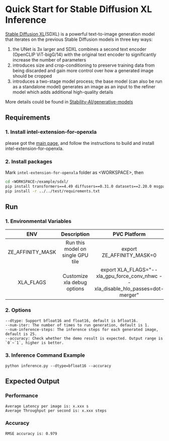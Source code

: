 # Quick Start for Stable Diffusion XL Inference

[Stable Diffusion XL](https://arxiv.org/abs/2307.01952)(SDXL) is a powerful text-to-image generation model that iterates on the previous Stable Diffusion models in three key ways:

1. the UNet is 3x larger and SDXL combines a second text encoder (OpenCLIP ViT-bigG/14) with the original text encoder to significantly increase the number of parameters
2. introduces size and crop-conditioning to preserve training data from being discarded and gain more control over how a generated image should be cropped
3. introduces a two-stage model process; the base model (can also be run as a standalone model) generates an image as an input to the refiner model which adds additional high-quality details

More details could be found in [Stability-AI/generative-models](https://github.com/Stability-AI/generative-models)

## Requirements

### 1. Install intel-extension-for-openxla

please got the [main page](https://github.com/intel/intel-extension-for-openxla/blob/main/README.md#build-and-install), and follow the instructions to build and install intel-extension-for-openxla.

### 2. Install packages

Mark `intel-extension-for-openxla` folder as \<WORKSPACE\>, then
```bash
cd <WORKSPACE>/example/sdxl/
pip install transformers==4.49 diffusers==0.31.0 datasets==2.20.0 msgpack==1.1.0
pip install -r ../../test/requirements.txt
```

## Run

### 1. Environmental Variables

| **ENV** | **Description** | **PVC Platform** | **ATSM/DG2 Platform** | 
| :---: | :---: | :---: |:---: |
| ZE_AFFINITY_MASK | Run this model on single GPU tile |export ZE_AFFINITY_MASK=0 | export ZE_AFFINITY_MASK=0 |
| XLA_FLAGS | Customize xla debug options | export XLA_FLAGS="--xla_gpu_force_conv_nhwc --xla_disable_hlo_passes=dot-merger" | export XLA_FLAGS="--xla_gpu_force_conv_nhwc --xla_disable_hlo_passes=dot-merger" |

### 2. Options

```
--dtype: Support bfloat16 and float16, default is bfloat16.
--num-iter: The number of times to run generation, default is 1.
--num-inference-steps: The inference steps for each generated image, default is 25.
--accuracy: Check whether the demo result is expected. Output range is `0`~`1`, higher is better.
```

### 3. Inference Command Example

```shell
python inference.py --dtype=bfloat16 --accuracy
```

## Expected Output

### Performance
```
Average Latency per image is: x.xxx s
Average Throughput per second is: x.xxx steps
```

### Accuracy
```
RMSE accuracy is: 0.979
```
